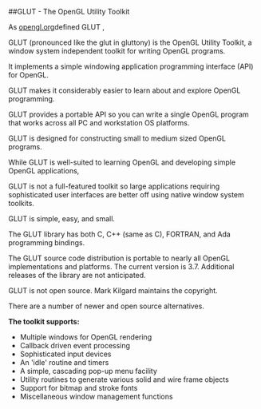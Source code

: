 

##GLUT - The OpenGL Utility Toolkit

As [opengl.org](https://www.opengl.org)defined GLUT ,

GLUT (pronounced like the glut in gluttony) is the OpenGL Utility Toolkit, a window system independent toolkit for writing OpenGL programs.

It implements a simple windowing application programming interface (API) for OpenGL.

GLUT makes it considerably easier to learn about and explore OpenGL programming.

GLUT provides a portable API so you can write a single OpenGL program that works across all PC and workstation OS platforms.

GLUT is designed for constructing small to medium sized OpenGL programs. 

While GLUT is well-suited to learning OpenGL and developing simple OpenGL applications,

GLUT is not a full-featured toolkit so large applications requiring sophisticated user interfaces are better off using native window system toolkits. 

GLUT is simple, easy, and small.

The GLUT library has both C, C++ (same as C), FORTRAN, and Ada programming bindings.

The GLUT source code distribution is portable to nearly all OpenGL implementations and platforms. The current version is 3.7. Additional releases of the library are not anticipated.

GLUT is not open source. Mark Kilgard maintains the copyright. 

There are a number of newer and open source alternatives.

**The toolkit supports:**

* Multiple windows for OpenGL rendering
* Callback driven event processing
* Sophisticated input devices
* An 'idle' routine and timers
* A simple, cascading pop-up menu facility
* Utility routines to generate various solid and wire frame objects
* Support for bitmap and stroke fonts
* Miscellaneous window management functions
